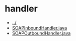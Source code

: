 # handler 

* [../](..)
* [SOAPInboundHandler.java](SOAPInboundHandler.java)
* [SOAPOutboundHandler.java](SOAPOutboundHandler.java)
